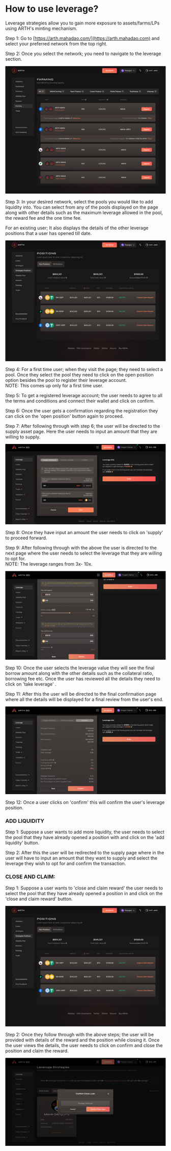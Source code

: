 # How to use leverage?

Leverage strategies allow you to gain more exposure to assets/farms/LPs using ARTH's minting mechanism.&#x20;

Step 1: Go to [https://arth.mahadao.com/](https://arth.mahadao.com) and select your preferred network from the top right.

Step 2: Once you select the network; you need to navigate to the leverage section.&#x20;

![Leverage home page](../../.gitbook/assets/1.jpg)



Step 3: In your desired network, select the pools you would like to add liquidity into. You can select from any of the pools displayed on the page along with other details such as the maximum leverage allowed in the pool, the reward fee and the one time fee.&#x20;

For an existing user; It also displays the details of the other leverage positions that a user has opened till date.&#x20;

![Positions opened by users earlier. ](<../../.gitbook/assets/Strategies Positions - your position.jpg>)

Step 4: For a first time user; when they visit the page; they need to select a pool. Once they select the pool they need to click on the open position option besides the pool to register their leverage account. \
NOTE: This comes up only for a first time user.&#x20;

Step 5: To get a registered leverage account; the user needs to agree to all the terms and conditions and connect their wallet and click on confirm.&#x20;

Step 6: Once the user gets a confirmation regarding the registration they can click on the 'open position' button again to proceed.&#x20;

Step 7: After following through with step 6; the user will be directed to the supply asset page. Here the user needs to input an amount that they are willing to supply.&#x20;

![The user needs to input an amount into the pool that they wish to supply. ](../../.gitbook/assets/1.png)



Step 8: Once they have input an amount the user needs to click on 'supply' to proceed forward.&#x20;

Step 9: After following through with the above the user is directed to the next page where the user needs to select the leverage that they are willing to opt for. \
NOTE: The leverage ranges from 3x- 10x.&#x20;

![The user needs to select the leverage that they want to opt for.](../../.gitbook/assets/2.png)



Step 10: Once the user selects the leverage value they will see the final borrow amount along with the other details such as the collateral ratio, borrowing fee etc. Once the user has reviewed all the details they need to click on 'take leverage' .&#x20;

Step 11: After this the user will be directed to the final confirmation page where all the details will be displayed for a final review from the user's end.&#x20;

![The user needs to confirm the details of the transaction in the final stage. ](../../.gitbook/assets/3.png)



Step 12: Once a user clicks on 'confirm' this will confirm the user's leverage position.&#x20;

### ADD LIQUIDITY

Step 1: Suppose a user wants to add more liquidity, the user needs to select the pool that they have already opened a position with and click on the 'add liquidity' button.&#x20;

Step 2: After this the user will be redirected to the supply page where in the user will have to input an amount that they want to supply and select the leverage they wish to opt for and confirm the transaction.&#x20;

### CLOSE AND CLAIM:&#x20;

Step 1: Suppose a user wants to 'close and claim reward' the user needs to select the pool that they have already opened a position in and click on the 'close and claim reward' button.&#x20;

![The user can view the pools they have invested in and click on the 'close' option.](<../../.gitbook/assets/Strategies Positions - your position (1).jpg>)



Step 2: Once they follow through with the above steps; the user will be provided with details of the reward and the position while closing it. Once the user views the details, the user needs to click on confirm and close the position and claim the reward.&#x20;

![The 'Confirm close loan' pop up to exit your position](<../../.gitbook/assets/Screenshot 2022-03-28 at 1.59.38 PM.png>)



